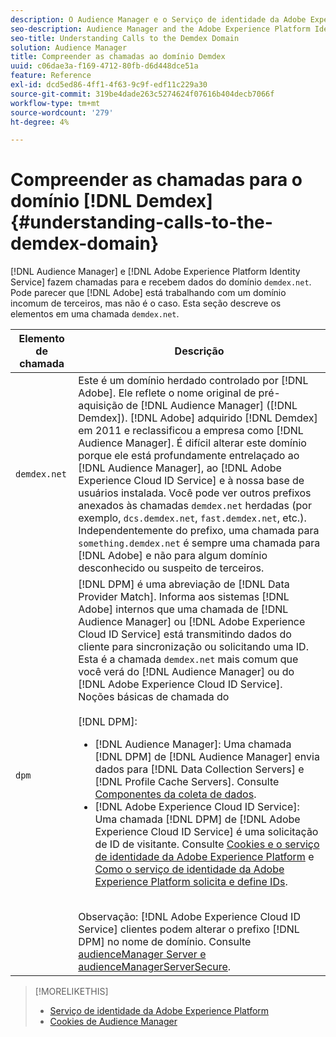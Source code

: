 ```yaml
---
description: O Audience Manager e o Serviço de identidade da Adobe Experience Platform fazem chamadas para e recebem dados do domínio demdex.net. Pode parecer que o Adobe está trabalhando com um domínio incomum de terceiros, mas não é o caso. Esta seção descreve os elementos em uma chamada demdex.net.
seo-description: Audience Manager and the Adobe Experience Platform Identity Service make calls to and receive data from the demdex.net domain. This may seem like Adobe is working with an unusual third-party domain, but this is not the case. This section describes the elements in a demdex.net call.
seo-title: Understanding Calls to the Demdex Domain
solution: Audience Manager
title: Compreender as chamadas ao domínio Demdex
uuid: c06dae3a-f169-4712-80fb-d6d448dce51a
feature: Reference
exl-id: dcd5ed86-4ff1-4f63-9c9f-edf11c229a30
source-git-commit: 319be4dade263c5274624f07616b404decb7066f
workflow-type: tm+mt
source-wordcount: '279'
ht-degree: 4%

---
```


# Compreender as chamadas para o domínio [!DNL Demdex] {#understanding-calls-to-the-demdex-domain}

[!DNL Audience Manager] e [!DNL Adobe Experience Platform Identity Service] fazem chamadas para e recebem dados do domínio `demdex.net`. Pode parecer que [!DNL Adobe] está trabalhando com um domínio incomum de terceiros, mas não é o caso. Esta seção descreve os elementos em uma chamada `demdex.net`.

| Elemento de chamada | Descrição |
|---|---|
| `demdex.net` | Este é um domínio herdado controlado por [!DNL Adobe]. Ele reflete o nome original de pré-aquisição de [!DNL Audience Manager] ([!DNL Demdex]). [!DNL Adobe] adquirido [!DNL Demdex] em 2011 e reclassificou a empresa como [!DNL Audience Manager]. É difícil alterar este domínio porque ele está profundamente entrelaçado ao [!DNL Audience Manager], ao [!DNL Adobe Experience Cloud ID Service] e à nossa base de usuários instalada. Você pode ver outros prefixos anexados às chamadas `demdex.net` herdadas (por exemplo, `dcs.demdex.net`, `fast.demdex.net`, etc.). Independentemente do prefixo, uma chamada para `something.demdex.net` é sempre uma chamada para [!DNL Adobe] e não para algum domínio desconhecido ou suspeito de terceiros. |
| `dpm` | [!DNL DPM] é uma abreviação de [!DNL Data Provider Match]. Informa aos sistemas [!DNL Adobe] internos que uma chamada de [!DNL Audience Manager] ou [!DNL Adobe Experience Cloud ID Service] está transmitindo dados do cliente para sincronização ou solicitando uma ID. Esta é a chamada `demdex.net` mais comum que você verá do [!DNL Audience Manager] ou do [!DNL Adobe Experience Cloud ID Service]. Noções básicas de chamada do <br><br>[!DNL DPM]: <ul><li>[!DNL Audience Manager]: Uma chamada [!DNL DPM] de [!DNL Audience Manager] envia dados para [!DNL Data Collection Servers] e [!DNL Profile Cache Servers]. Consulte [Componentes da coleta de dados](../reference/system-components/components-data-collection.md).</li><li>[!DNL Adobe Experience Cloud ID Service]: Uma chamada [!DNL DPM] de [!DNL Adobe Experience Cloud ID Service] é uma solicitação de ID de visitante. Consulte [Cookies e o serviço de identidade da Adobe Experience Platform](https://experienceleague.adobe.com/docs/id-service/using/intro/cookies.html) e [Como o serviço de identidade da Adobe Experience Platform solicita e define IDs](https://experienceleague.adobe.com/docs/id-service/using/intro/id-request.html).</li></ul><br>Observação: [!DNL Adobe Experience Cloud ID Service] clientes podem alterar o prefixo [!DNL DPM] no nome de domínio. Consulte [audienceManager Server e audienceManagerServerSecure](https://experienceleague.adobe.com/docs/id-service/using/id-service-api/configurations/subdomain-config.html). |

>[!MORELIKETHIS]
>
>* [Serviço de identidade da Adobe Experience Platform](https://experienceleague.adobe.com/docs/id-service/using/home.html)
>* [Cookies de Audience Manager](https://experienceleague.adobe.com/docs/core-services/interface/ec-cookies/cookies-am.html)
